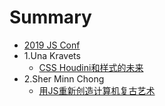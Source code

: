 # Summary

* [2019 JS Conf](README.md)
* 1.Una Kravets
    * [CSS Houdini和样式的未来](speakers/UnaKravets.md)
* 2.Sher Minn Chong
    * [用JS重新创造计算机复古艺术](speakers/SherMinnChong.md)